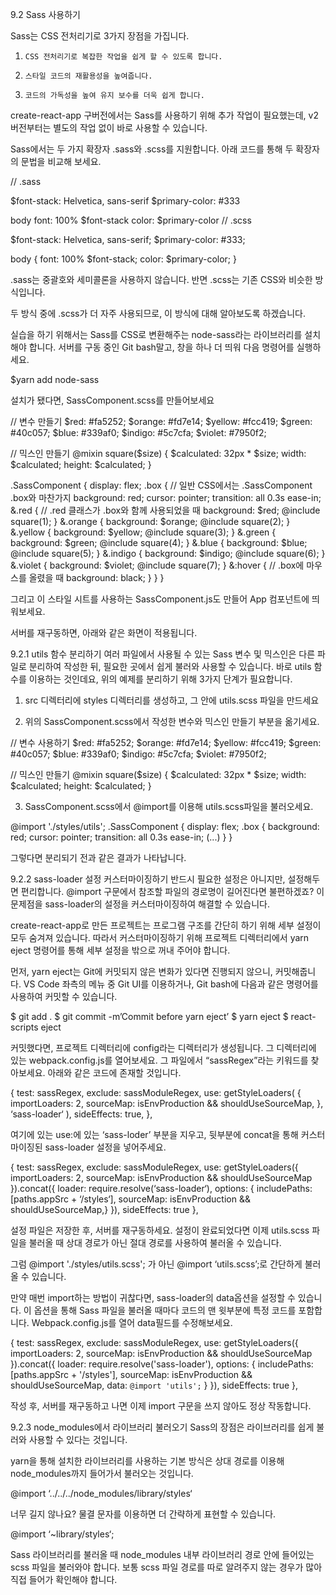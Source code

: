 9.2 Sass 사용하기


Sass는 CSS 전처리기로 3가지 장점을 가집니다.



1.     CSS 전처리기로 복잡한 작업을 쉽게 할 수 있도록 합니다.

2.     스타일 코드의 재활용성을 높여줍니다.

3.     코드의 가독성을 높여 유지 보수를 더욱 쉽게 합니다.



create-react-app 구버전에서는 Sass를 사용하기 위해 추가 작업이 필요했는데, v2 버전부터는 별도의 작업 없이 바로 사용할 수 있습니다.



Sass에서는 두 가지 확장자 .sass와 .scss를 지원합니다. 아래 코드를 통해 두 확장자의 문법을 비교해 보세요.



// .sass

$font-stack: Helvetica, sans-serif
$primary-color: #333


body
font: 100% $font-stack
color: $primary-color
// .scss

$font-stack: Helvetica, sans-serif;
$primary-color: #333;

body {
font: 100% $font-stack;
color: $primary-color;
}


.sass는 중괄호와 세미콜론을 사용하지 않습니다. 반면 .scss는 기존 CSS와 비슷한 방식입니다.

두 방식 중에 .scss가 더 자주 사용되므로, 이 방식에 대해 알아보도록 하겠습니다.



실습을 하기 위해서는 Sass를 CSS로 변환해주는 node-sass라는 라이브러리를 설치해야 합니다. 서버를 구동 중인 Git bash말고, 창을 하나 더 띄워 다음 명령어를 실행하세요.



$yarn add node-sass


설치가 됐다면, SassComponent.scss를 만들어보세요



// 변수 만들기
$red: #fa5252;
$orange: #fd7e14;
$yellow: #fcc419;
$green: #40c057;
$blue: #339af0;
$indigo: #5c7cfa;
$violet: #7950f2;

// 믹스인 만들기
@mixin square($size) {
$calculated: 32px * $size;
width: $calculated;
height: $calculated;
}


.SassComponent {
display: flex;
.box { // 일반 CSS에서는 .SassComponent .box와 마찬가지
background: red;
cursor: pointer;
transition: all 0.3s ease-in;
&.red {
// .red 클래스가 .box와 함께 사용되었을 때
background: $red;
@include square(1);
}
&.orange {
background: $orange;
@include square(2);
}
&.yellow {
background: $yellow;
@include square(3);
}
&.green {
background: $green;
@include square(4);
}
&.blue {
background: $blue;
@include square(5);
}
&.indigo {
background: $indigo;
@include square(6);
}
&.violet {
background: $violet;
@include square(7);
}
&:hover {
// .box에 마우스를 올렸을 때
background: black;
}
}
}


그리고 이 스타일 시트를 사용하는 SassComponent.js도 만들어 App 컴포넌트에 띄워보세요.

서버를 재구동하면, 아래와 같은 화면이 적용됩니다.






9.2.1 utils 함수 분리하기
여러 파일에서 사용될 수 있는 Sass 변수 및 믹스인은 다른 파일로 분리하여 작성한 뒤, 필요한 곳에서 쉽게 불러와 사용할 수 있습니다. 바로 utils 함수를 이용하는 것인데요, 위의 예제를 분리하기 위해 3가지 단계가 필요합니다.



1. src 디렉터리에 styles 디렉터리를 생성하고, 그 안에 utils.scss 파일을 만드세요

2. 위의 SassComponent.scss에서 작성한 변수와 믹스인 만들기 부분을 옮기세요.



// 변수 사용하기
$red: #fa5252;
$orange: #fd7e14;
$yellow: #fcc419;
$green: #40c057;
$blue: #339af0;
$indigo: #5c7cfa;
$violet: #7950f2;


// 믹스인 만들기
@mixin square($size) {
$calculated: 32px * $size;
width: $calculated;
height: $calculated;
}


3. SassComponent.scss에서 @import를 이용해 utils.scss파일을 불러오세요.

@import './styles/utils';
.SassComponent {
display: flex;
.box {
background: red;
cursor: pointer;
transition: all 0.3s ease-in;
(...)
}
}


그렇다면 분리되기 전과 같은 결과가 나타납니다.





9.2.2 sass-loader 설정 커스터마이징하기
반드시 필요한 설정은 아니지만, 설정해두면 편리합니다. @import 구문에서 참조할 파일의 경로명이 길어진다면 불편하겠죠? 이 문제점을 sass-loader의 설정을 커스터마이징하여 해결할 수 있습니다.



create-react-app로 만든 프로젝트는 프로그램 구조를 간단히 하기 위해 세부 설정이 모두 숨겨져 있습니다. 따라서 커스터마이징하기 위해 프로젝트 디렉터리에서 yarn eject 명령어를 통해 세부 설정을 밖으로 꺼내 주어야 합니다.



먼저, yarn eject는 Git에 커밋되지 않은 변화가 있다면 진행되지 않으니, 커밋해줍니다. VS Code 좌측의 메뉴 중 Git UI를 이용하거나, Git bash에 다음과 같은 명령어를 사용하여 커밋할 수 있습니다.



$ git add .
$ git commit -m’Commit before yarn eject’
$ yarn eject
$ react-scripts eject


커밋했다면, 프로젝트 디렉터리에 config라는 디렉터리가 생성됩니다. 그 디렉터리에 있는 webpack.config.js를 열어보세요. 그 파일에서 “sassRegex”라는 키워드를 찾아보세요. 아래와 같은 코드에 존재할 것입니다.



{
test: sassRegex,
exclude: sassModuleRegex,
use: getStyleLoaders(
{
importLoaders: 2,
sourceMap: isEnvProduction && shouldUseSourceMap,
},
‘sass-loader‘
),
sideEffects: true,
},


여기에 있는 use:에 있는 ‘sass-loder’ 부분을 지우고, 뒷부분에 concat을 통해 커스터마이징된 sass-loader 설정을 넣어주세요.



{
test: sassRegex,
exclude: sassModuleRegex,
use: getStyleLoaders({
importLoaders: 2,
sourceMap: isEnvProduction && shouldUseSourceMap
}).concat({
loader: require.resolve(‘sass-loader‘),
options: {
includePaths: [paths.appSrc + ‘/styles‘],
sourceMap: isEnvProduction && shouldUseSourceMap,}
}),
sideEffects: true
},


설정 파일은 저장한 후, 서버를 재구동하세요. 설정이 완료되었다면 이제 utils.scss 파일을 불러올 때 상대 경로가 아닌 절대 경로를 사용하여 불러올 수 있습니다.



그럼 @import './styles/utils.scss'; 가 아닌 @import ‘utils.scss’;로 간단하게 불러올 수 있습니다.





만약 매번 import하는 방법이 귀찮다면, sass-loader의 data옵션을 설정할 수 있습니다. 이 옵션을 통해 Sass 파일을 불러올 때마다 코드의 맨 윗부분에 특정 코드를 포함합니다. Webpack.config.js를 열어 data필드를 수정해보세요.



{
test: sassRegex,
exclude: sassModuleRegex,
use: getStyleLoaders({
importLoaders: 2,
sourceMap: isEnvProduction && shouldUseSourceMap
}).concat({
loader: require.resolve('sass-loader'),
options: {
includePaths: [paths.appSrc + '/styles'],
sourceMap: isEnvProduction && shouldUseSourceMap,
data: `@import 'utils';`
}
}),
sideEffects: true
},


작성 후, 서버를 재구동하고 나면 이제 import 구문을 쓰지 않아도 정상 작동합니다.









9.2.3 node_modules에서 라이브러리 불러오기
Sass의 장점은 라이브러리를 쉽게 불러와 사용할 수 있다는 것입니다.

yarn을 통해 설치한 라이브러리를 사용하는 기본 방식은 상대 경로를 이용해 node_modules까지 들어가서 불러오는 것입니다.



@import ‘../../../node_modules/library/styles‘


너무 길지 않나요? 물결 문자를 이용하면 더 간략하게 표현할 수 있습니다.



@import ‘~library/styles‘;


Sass 라이브러리를 불러올 때 node_modules 내부 라이브러리 경로 안에 들어있는 scss 파일을 불러와야 합니다. 보통 scss 파일 경로를 따로 알려주지 않는 경우가 많아 직접 들어가 확인해야 합니다. 

 